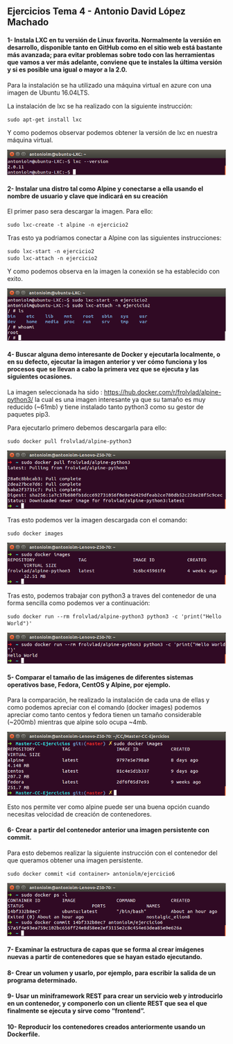 ## Ejercicios Tema 4 - Antonio David López Machado

#### 1- Instala LXC en tu versión de Linux favorita. Normalmente la versión en desarrollo, disponible tanto en GitHub como en el sitio web está bastante más avanzada; para evitar problemas sobre todo con las herramientas que vamos a ver más adelante, conviene que te instales la última versión y si es posible una igual o mayor a la 2.0.

Para la instalación se ha utilizado una máquina virtual en azure con una imagen de Ubuntu 16.04LTS.

La instalación de lxc se ha realizado con la siguiente instrucción:
```
sudo apt-get install lxc
```

Y como podemos observar podemos obtener la versión de lxc en nuestra máquina virtual.

![Imagen](imgs/versionLxc.png)

#### 2- Instalar una distro tal como Alpine y conectarse a ella usando el nombre de usuario y clave que indicará en su creación

El primer paso sera descargar la imagen. Para ello:
```
sudo lxc-create -t alpine -n ejercicio2
```

Tras esto ya podriamos conectar a Alpine con las siguientes instrucciones:
```
sudo lxc-start -n ejercicio2
sudo lxc-attach -n ejercicio2
```
Y como podemos observa en la imagen la conexión se ha establecido con exito.

![Imagen](imgs/ejer2.png)

#### 4- Buscar alguna demo interesante de Docker y ejecutarla localmente, o en su defecto, ejecutar la imagen anterior y ver cómo funciona y los procesos que se llevan a cabo la primera vez que se ejecuta y las siguientes ocasiones.

La imagen seleccionada ha sido : https://hub.docker.com/r/frolvlad/alpine-python3/ la cual es una imagen interesante ya que
su tamaño es muy reducido (~61mb) y tiene instalado tanto python3 como su gestor de paquetes pip3.

Para ejecutarlo primero debemos descargarla para ello:

```
sudo docker pull frolvlad/alpine-python3
```
![Imagen](imgs/T5-1-0.png)

Tras esto podemos ver la imagen descargada con el comando:

```
sudo docker images
```
![Imagen](imgs/T5-1-1.png)

Tras esto, podemos trabajar con python3 a traves del contenedor de una forma sencilla como podemos ver a continuación:
```
sudo docker run --rm frolvlad/alpine-python3 python3 -c 'print("Hello World")'
```
![Imagen](imgs/T5-1-2.png)

#### 5- Comparar el tamaño de las imágenes de diferentes sistemas operativos base, Fedora, CentOS y Alpine, por ejemplo.

Para la comparación, he realizado la instalación de cada una de ellas y como podemos apreciar con el comando (docker images) podemos apreciar como tanto centos y fedora tienen un tamaño considerable (~200mb) mientras que alpine solo ocupa ~4mb.

![Imagen](imgs/T5-2-0.png)

Esto nos permite ver como alpine puede ser una buena opción cuando necesitas velocidad de creación de contenedores.

#### 6- Crear a partir del contenedor anterior una imagen persistente con commit.

Para esto debemos realizar la siguiente instrucción con el contenedor del que queramos obtener una imagen persistente.

```
sudo docker commit <id container> antoniolm/ejercicio6
```
![Imagen](imgs/T5-6.png)


#### 7- Examinar la estructura de capas que se forma al crear imágenes nuevas a partir de contenedores que se hayan estado ejecutando.

#### 8- Crear un volumen y usarlo, por ejemplo, para escribir la salida de un programa determinado.

#### 9- Usar un miniframework REST para crear un servicio web y introducirlo en un contenedor, y componerlo con un cliente REST que sea el que finalmente se ejecuta y sirve como “frontend”.

#### 10- Reproducir los contenedores creados anteriormente usando un Dockerfile.
